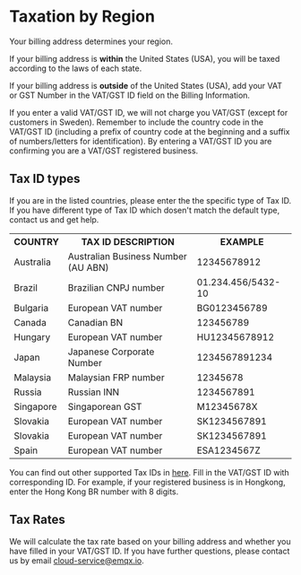 # Taxation by Region

Your billing address determines your region.


If your billing address is **within** the United States (USA), you will be taxed according to the laws of each state.

If your billing address is **outside** of the United States (USA), add your VAT or GST Number in the VAT/GST ID field on the Billing Information.

If you enter a valid VAT/GST ID, we will not charge you VAT/GST (except for customers in Sweden). Remember to include the country code in the VAT/GST ID  (including a prefix of country code at the beginning and a suffix of numbers/letters for identification). By entering a VAT/GST ID you are confirming you are a VAT/GST registered business.


## Tax ID types
If you are in the listed countries, please enter the the specific type of Tax ID. If you have different type of Tax ID which dosen't match the default type, contact us and get help.

<table>
   <tr>
      <th>COUNTRY</th>
      <th>TAX ID DESCRIPTION</th>
      <th>EXAMPLE</th>
   </tr>
   <tr>
      <td>Australia</td>
      <td>Australian Business Number (AU ABN)</td>
      <td>12345678912</td>
   </tr>
   <tr>
      <td>Brazil</td>
      <td>Brazilian CNPJ number</td>
      <td>01.234.456/5432-10</td>
   </tr>
   <tr>
      <td>Bulgaria</td>
      <td>European VAT number</td>
      <td>BG0123456789</td>
   </tr>
   <tr>
      <td>Canada</td>
      <td>Canadian BN</td>
      <td>123456789</td>
   </tr>
   <tr>
      <td>Hungary</td>
      <td>European VAT number</td>
      <td>HU12345678912</td>
   </tr>
   <tr>
      <td>Japan</td>
      <td>Japanese Corporate Number</td>
      <td>1234567891234</td>
   </tr>
   <tr>
      <td>Malaysia</td>
      <td>Malaysian FRP number</td>
      <td>12345678</td>
   </tr>
   <tr>
      <td>Russia</td>
      <td>Russian INN</td>
      <td>1234567891</td>
   </tr>
   <tr>
      <td>Singapore</td>
      <td>Singaporean GST</td>
      <td>M12345678X</td>
   </tr>
   <tr>
      <td>Slovakia</td>
      <td>European VAT number</td>
      <td>SK1234567891</td>
   </tr>
   <tr>
      <td>Slovakia</td>
      <td>European VAT number</td>
      <td>SK1234567891</td>
   </tr>
   <tr>
      <td>Spain</td>
      <td>European VAT number</td>
      <td>ESA1234567Z</td>
   </tr>
</table>

You can find out other supported Tax IDs in [here](https://stripe.com/docs/billing/customer/tax-ids). Fill in the VAT/GST ID with corresponding ID. For example, if your registered business is in Hongkong, enter the Hong Kong BR number with 8 digits.

## Tax Rates

We will calculate the tax rate based on your billing address and whether you have filled in your VAT/GST ID. If you have further questions, please contact us by email cloud-service@emqx.io.



